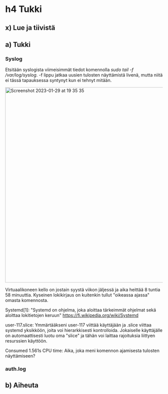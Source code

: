 # h4 Tukki

## x) Lue ja tiivistä

## a) Tukki

### Syslog

Etsitään syslogista viimeisimmät tiedot komennolla *sudo tail -f /var/log/syslog*. -f lippu jatkaa uusien tulosten näyttämistä livenä, mutta niitä ei tässä tapauksessa syntynyt kun ei tehnyt mitään.

<img width="625" alt="Screenshot 2023-01-29 at 19 35 35" src="https://user-images.githubusercontent.com/120730231/215345552-37489fe0-9673-49df-9f15-fe1c33d2b349.png">

Virtuaalikoneen kello on jostain syystä viikon jäljessä ja aika heittää 8 tuntia 58 minuuttia. Kyseinen lokikirjaus on kuitenkin tullut "oikeassa ajassa" omasta komennosta. 

Systemd[1]: "Systemd on ohjelma, joka aloittaa tärkeimmät ohjelmat sekä aloittaa lokitietojen keruun" https://fi.wikipedia.org/wiki/Systemd 

user-117.slice: Ymmärtääkseni user-117 viittää käyttäjään ja .slice viittaa systemd yksikköön, joita voi hierarkkisesti kontrolloida. Jokaiselle käyttäjälle on automaattisesti luotu oma "slice" ja tähän voi laittaa rajoituksia liittyen resurssien käyttöön. 

Consumed 1.561s CPU time: Aika, joka meni komennon ajamisesta tulosten näyttämiseen?

### auth.log


## b) Aiheuta
